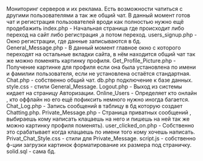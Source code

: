 Мониторинг серверов и их реклама.
Есть возможности чатиться с другими пользователями а так же общий чат.
В данный момент готов чат и регистрация пользователей вроди как полностью нужно ещё продебажить
index.php - Начальная страница где происходит либо переход на сайт либо регистрация ,а потом переход.
users_signup.php - Окно регистрации, где данные записываются в бд.
General_Message.php - В данный момент главное окно с которого переходят на остальные вкладки сайта, в нём находится общий чат так же можно поменять картинку профиля.
Get_Profile_Picture.php - Получение картинке для профиля если она была установлена по имени и фамилии пользователя, если не установлена остаётся стандартная.
Chat.php - собственно общий чат.
db.php подключение к базе данных.
style.css - стили General_Message.
Logout.php - Выход из системы кидает на страницу Авторизации.
Online_Users - Определяет кто онлайн , кто оффлайн но его ещё пофиксить немного нужно иногда багается.
Chat_Log.php - Запись сообщений в таблицу в бд которую создает Chatting.php.
Private_Message.php - Страница приватных сообщений , выбираешь кому написать клацаешь на него и пишешь на ней так же можно картинку профиля поменять).
user_clicked_on.php - Собственно это срабатывает когда клацаешь по имени того кому хочешь написать.
Privat_Chat_Style.css - стили для Private_Message.
script.js - собственно ф-ции загрузки картинок форматирование их размера под страничку.
solid.sql - сама бд.
